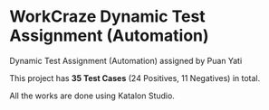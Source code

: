 # WorkCraze Dynamic Test Assignment (Automation)

Dynamic Test Assignment (Automation) assigned by Puan Yati

This project has **35 Test Cases** (24 Positives, 11 Negatives) in total. 

All the works are done using Katalon Studio.
